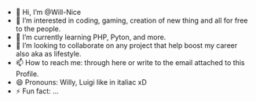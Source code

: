 - 👋 Hi, I’m @Will-Nice
- 👀 I’m interested in coding, gaming, creation of new thing and all for free to the people.
- 🌱 I’m currently learning PHP, Pyton, and more.
- 💞️ I’m looking to collaborate on any project that help boost my career also aka as lifestyle.
- 📫 How to reach me: through here or write to the email attached to this Profile.
- 😄 Pronouns: Willy, Luigi like in italiac xD
- ⚡ Fun fact: ...

<!---
Will-Nice/Will-Nice is a ✨ special ✨ repository because its `README.md` (this file) appears on your GitHub profile.
You can click the Preview link to take a look at your changes.
--->
